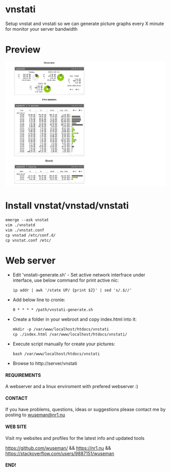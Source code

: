 # vnstati

Setup vnstat and vnstati so we can generate picture graphs every X minute for monitor your server bandwidth

# Preview

![Screenshot](.preview/main.png)

# Install vnstat/vnstad/vnstati

    emerge --ask vnstat
    vim ./vnstatd
    vim ./vnstat.conf
    cp vnstad /etc/conf.d/
    cp vnstat.conf /etc/

# Web server

- Edit 'vnstati-generate.sh' - Set active network interfrace under interface, use below command for print active nic:

      ip addr | awk '/state UP/ {print $2}' | sed 's/.$//'

- Add below line to cronie:

      0 * * * * /path/vnstati-generate.sh

- Create a folder in your webroot and copy index.html into it:

      mkdir -p /var/www/localhost/htdocs/vnstati
      cp ./index.html /var/www/localhost/htdocs/vnstati/

- Execute script manually for create your pictures:

      bash /var/www/localhost/htdocs/vnstati

- Browse to http://server/vnstati

#### REQUIREMENTS

A webserver and a linux enviroment with prefered webserver :) 

#### CONTACT 

If you have problems, questions, ideas or suggestions please contact me by posting to wuseman@nr1.nu

#### WEB SITE

Visit my websites and profiles for the latest info and updated tools

https://github.com/wuseman/ && https://nr1.nu && https://stackoverflow.com/users/9887151/wuseman

#### END!

